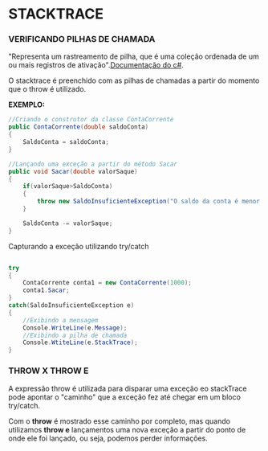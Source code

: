 # STACKTRACE

### VERIFICANDO PILHAS DE CHAMADA

"Representa um rastreamento de pilha, que é uma coleção ordenada de um ou mais registros de ativação".[Documentação do c#](https://docs.microsoft.com/pt-br/dotnet/api/system.diagnostics.stacktrace?view=net-6.0).

O stacktrace é preenchido com as pilhas de chamadas a partir do momento que o throw é utilizado.

**EXEMPLO:**

```csharp
//Criando o construtor da classe ContaCorrente
public ContaCorrente(double saldoConta)
{
    SaldoConta = saldoConta;
}

//Lançando uma exceção a partir do método Sacar
public void Sacar(double valorSaque)
{
    if(valorSaque>SaldoConta)
    {
        throw new SaldoInsuficienteException("O saldo da conta é menor que o saque",nameof(valorSaque));
    }

    SaldoConta -= valorSaque;
}

```

Capturando a exceção utilizando try/catch
```csharp

try
{
    ContaCorrente conta1 = new ContaCorrente(1000);
    conta1.Sacar;
}
catch(SaldoInsuficienteException e)
{
    //Exibindo a mensagem
    Console.WriteLine(e.Message);
    //Exibindo a pilha de chamada
    Console.WtiteLine(e.StackTrace);
}

```

### THROW X THROW E

A expressão throw é utilizada para disparar uma exceção eo stackTrace pode apontar o "caminho" que a exceção fez até chegar em um bloco try/catch.

Com o **throw** é mostrado esse caminho por completo, mas quando utilizamos **throw e** lançamentos uma nova exceção a partir do ponto de onde ele foi lançado, ou seja, podemos perder informações.